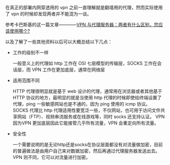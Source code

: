 在真正的部署内网穿透用的 vpn 之前一直理解就是翻墙用的代理，然而实际使用了 vpn 的时候却发现两者并不能混为一谈。

参考卡巴斯基的这一篇文章————[VPN 与代理服务器：两者有什么区别，您应该使用哪个?](https://www.kaspersky.com.cn/resource-center/preemptive-safety/vpn-vs-proxy-server)

以及了解了一些其他资料以后可以大概总结以下几点：

- 工作的级别不一样

    一般意义上的代理如 http 工作在 OSI 七层模型的传输层，SOCKS 工作在会话层，而 VPN 工作在更加底层，通常在网络层

- 适用范围不同

    HTTP 代理很明显就是基于 web 设计的代理，通常用在浏览器或者其他基于HTTP 协议的地方，最明显的就是当使用 http 代理的时候即使给终端设置了代理，ping 一些敏感网站也是不通的，因为 ping 使用的 icmp 协议。
    SOCKS 代理比 http 代理适用性要宽泛一些，不仅网站，也可用于访问文件共享网站（FTP）、视频串流服务或在线游戏等，同时 socks 还支持认证。
    VPN 因为VPN 更加底层因此它能接管几乎所有流量，VPN 会重定向所有流量。

- 安全性

    一个需要说明的是无论http还是socks在协议层面都没有对流量做加密，目前的普遍做法是由用户自己来对数据加密，然后再通过代理服务器发送出去。
    VPN 则不同，它可以对流量进行加密。